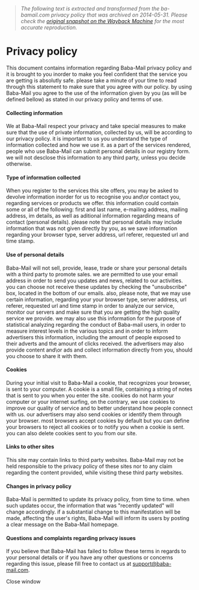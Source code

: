> *The following text is extracted and transformed from the ba-bamail.com privacy policy that was archived on 2014-05-31. Please check the [original snapshot on the Wayback Machine](https://web.archive.org/web/20140531070314id_/http%3A//www.ba-bamail.com/support/privacy.htm) for the most accurate reproduction.*

# Privacy policy

This document contains information regarding Baba-Mail privacy policy and it is brought to you inorder to make you feel confident that the service you are getting is absolutly safe. please take a minute of your time to read through this statement to make sure that you agree with our policy. by using Baba-Mail you agree to the use of the information given by you (as will be defined bellow) as stated in our privacy policy and terms of use.

  


#### Collecting information

We at Baba-Mail respect your privacy and take special measures to make sure that the use of private information, collected by us, will be according to our privacy policy. it is important to us you understand the type of information collected and how we use it. as a part of the services rendered, people who use Baba-Mail can submit personal details in our registry form. we will not desclose this information to any third party, unless you decide otherwise.

  


#### Type of information collected

When you register to the services this site offers, you may be asked to devolve information inorder for us to recognise you and\or contact you, regarding services or products we offer. this information could contain some or all of the following: first and last name, e-mailing address, mailing address, im details, as well as aditional information regarding means of contact (personal details). please note that personal details may include information that was not given directly by you, as we save information regarding your browser type, server address, url referer, requested url and time stamp.

  


#### Use of personal details

Baba-Mail will not sell, provide, lease, trade or share your personal details with a third party to promote sales. we are permitted to use your email address in order to send you updates and news, related to our activities. you can choose not receive these updates by checking the "unsubscribe" box, located in the bottom of our emails. also, please note, that we may use certain information, regarding your your browser type, server address, url referer, requested url and time stamp in order to analyze our service, monitor our servers and make sure that you are getting the high quality service we provide. we may also use this information for the purpose of statistical analyzing regarding the conduct of Baba-mail users, in order to measure interest levels in the various topics and in order to inform advertisers this information, including the amount of people exposed to their adverts and the amount of clicks received. the advertisers may also provide content and\or ads and collect information directly from you, should you choose to share it with them.

  


#### Cookies

During your initial visit to Baba-Mail a cookie, that recognizes your browser, is sent to your computer. A cookie is a small file, containing a string of notes that is sent to you when you enter the site. cookies do not harm your computer or your internet surfing, on the contrary, we use cookies to improve our quality of service and to better understand how people connect with us. our advertisers may also send cookies or identify them through your browser. most browsers accept cookies by default but you can define your browsers to reject all cookies or to notify you when a cookie is sent. you can also delete cookies sent to you from our site.

  


#### Links to other sites

This site may contain links to third party websites. Baba-Mail may not be held responsible to the privacy policy of these sites nor to any claim regarding the content provided, while visiting these third party websites.

  


#### Changes in privacy policy

Baba-Mail is permitted to update its privacy policy, from time to time. when such updates occur, the information that was "recently updated" will change accordingly. if a substantial change to this manifestation will be made, affecting the user's rights, Baba-Mail will inform its users by posting a clear message on the Baba-Mail homepage.

  


#### Questions and complaints regarding privacy issues

If you believe that Baba-Mail has failed to follow these terms in regards to your personal details or if you have any other questions or concerns regarding this issue, please fill free to contact us at support@baba-mail.com.

Close window
